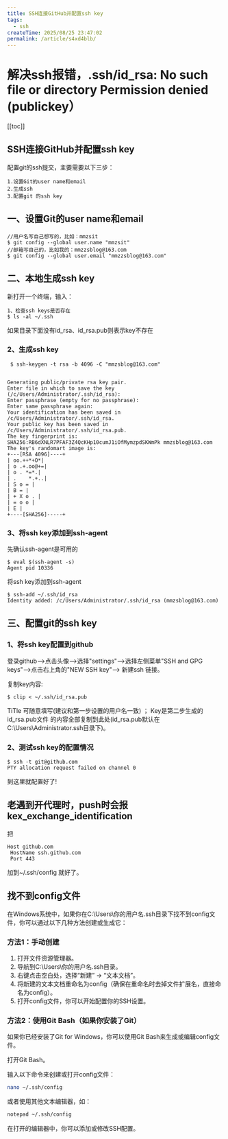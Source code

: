 ```yaml
---
title: SSH连接GitHub并配置ssh key
tags:
  - ssh
createTime: 2025/08/25 23:47:02
permalink: /article/s4xd4blb/
---
```


# 解决ssh报错，.ssh/id_rsa: No such file or directory Permission denied (publickey）

[[toc]]

## SSH连接GitHub并配置ssh key

配置git的ssh提交，主要需要以下三步：

```text
1.设置Git的user name和email
2.生成ssh
3.配置git 的ssh key
```

## 一、设置Git的user name和email

```shell
//用户名写自己想写的，比如：mmzsit
$ git config --global user.name "mmzsit"
//邮箱写自己的，比如我的：mmzzsblog@163.com
$ git config --global user.email "mmzzsblog@163.com"
```

## 二、本地生成ssh key

新打开一个终端，输入：

```shell
1、检查ssh keys是否存在
$ ls -al ~/.ssh
```

如果目录下面没有id_rsa、id_rsa.pub则表示key不存在

### 2、生成ssh key

```shell
 $ ssh-keygen -t rsa -b 4096 -C "mmzsblog@163.com"


Generating public/private rsa key pair.
Enter file in which to save the key (/c/Users/Administrator/.ssh/id_rsa):
Enter passphrase (empty for no passphrase):
Enter same passphrase again:
Your identification has been saved in /c/Users/Administrator/.ssh/id_rsa.
Your public key has been saved in /c/Users/Administrator/.ssh/id_rsa.pub.
The key fingerprint is:
SHA256:RB6dXNLR7PFAF3Z4QcKHp10cumJ1iOfMymzpdSKWmPk mmzsblog@163.com
The key's randomart image is:
+---[RSA 4096]----+
| oo.++*+O*|
| o .+.oo@+=|
| o . *=*.|
| .    *.+..|
| S o = |
| B = |
| + X o . |
| = o o |
| E |
+----[SHA256]-----+
 ```

### 3、将ssh key添加到ssh-agent

先确认ssh-agent是可用的

```shell
$ eval $(ssh-agent -s)
Agent pid 10336
```

将ssh key添加到ssh-agent

```shell
$ ssh-add ~/.ssh/id_rsa
Identity added: /c/Users/Administrator/.ssh/id_rsa (mmzsblog@163.com)
```

## 三、配置git的ssh key

### 1、将ssh key配置到github

登录github–>点击头像–>选择"settings"–>选择左侧菜单"SSH and GPG keys"–>点击右上角的"NEW SSH key"–> 新建ssh 链接。

复制key内容:

```shell
$ clip < ~/.ssh/id_rsa.pub
```

TiTle 可随意填写(建议和第一步设置的用户名一致) ；
Key是第二步生成的 id_rsa.pub文件 的内容全部复制到此处(id_rsa.pub默认在C:\Users\Administrator.ssh目录下)。

### 2、测试ssh key的配置情况

```shell
$ ssh -t git@github.com
PTY allocation request failed on channel 0
```

到这里就配置好了!

## 老遇到开代理时，push时会报kex_exchange_identification

把

```text
Host github.com
 HostName ssh.github.com
 Port 443
```

加到~/.ssh/config 就好了。

## 找不到config文件

在Windows系统中，如果你在C:\Users\你的用户名\.ssh目录下找不到config文件，你可以通过以下几种方法创建或生成它：

### 方法1：手动创建

1. 打开文件资源管理器。
2. 导航到C:\Users\你的用户名\.ssh目录。
3. 右键点击空白处，选择“新建” -> “文本文档”。
4. 将新建的文本文档重命名为config（确保在重命名时去掉文件扩展名，直接命名为config）。
5. 打开config文件，你可以开始配置你的SSH设置。

### 方法2：使用Git Bash（如果你安装了Git）

如果你已经安装了Git for Windows，你可以使用Git Bash来生成或编辑config文件。

打开Git Bash。

输入以下命令来创建或打开config文件：

```bash
nano ~/.ssh/config
```

或者使用其他文本编辑器，如：

```bash
notepad ~/.ssh/config
```

在打开的编辑器中，你可以添加或修改SSH配置。